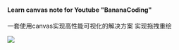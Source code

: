 #### Learn canvas note for Youtube "BananaCoding"

一套使用canvas实现高性能可视化的解决方案 实现拖拽重绘

![](E:\01work\self\Canvas\canvas-learn.gif)
